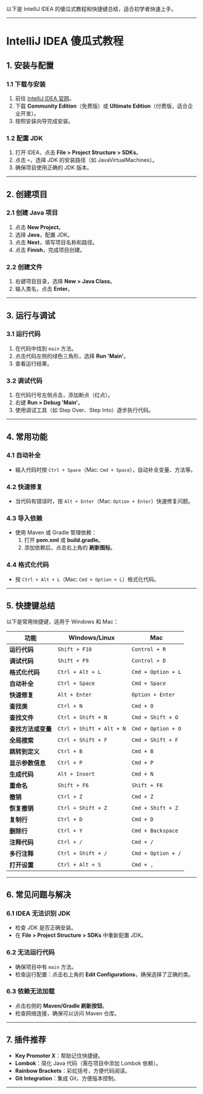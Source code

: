 以下是 IntelliJ IDEA 的傻瓜式教程和快捷键总结，适合初学者快速上手。

---

# IntelliJ IDEA 傻瓜式教程

## 1. **安装与配置**
### 1.1 下载与安装
1. 前往 [IntelliJ IDEA 官网](https://www.jetbrains.com/idea/)。
2. 下载 **Community Edition**（免费版）或 **Ultimate Edition**（付费版，适合企业开发）。
3. 按照安装向导完成安装。

### 1.2 配置 JDK
1. 打开 IDEA，点击 **File > Project Structure > SDKs**。
2. 点击 `+`，选择 JDK 的安装路径（如 JavaVirtualMachines）。
3. 确保项目使用正确的 JDK 版本。

---

## 2. **创建项目**
### 2.1 创建 Java 项目
1. 点击 **New Project**。
2. 选择 **Java**，配置 JDK。
3. 点击 **Next**，填写项目名称和路径。
4. 点击 **Finish**，完成项目创建。

### 2.2 创建文件
1. 右键项目目录，选择 **New > Java Class**。
2. 输入类名，点击 **Enter**。

---

## 3. **运行与调试**
### 3.1 运行代码
1. 在代码中找到 `main` 方法。
2. 点击代码左侧的绿色三角形，选择 **Run 'Main'**。
3. 查看运行结果。

### 3.2 调试代码
1. 在代码行号左侧点击，添加断点（红点）。
2. 右键 **Run > Debug 'Main'**。
3. 使用调试工具（如 Step Over、Step Into）逐步执行代码。

---

## 4. **常用功能**
### 4.1 自动补全
- 输入代码时按 `Ctrl + Space`（Mac: `Cmd + Space`），自动补全变量、方法等。

### 4.2 快速修复
- 当代码有错误时，按 `Alt + Enter`（Mac: `Option + Enter`）快速修复问题。

### 4.3 导入依赖
- 使用 Maven 或 Gradle 管理依赖：
  1. 打开 **pom.xml** 或 **build.gradle**。
  2. 添加依赖后，点击右上角的 **刷新图标**。

### 4.4 格式化代码
- 按 `Ctrl + Alt + L`（Mac: `Cmd + Option + L`）格式化代码。

---

## 5. **快捷键总结**
以下是常用快捷键，适用于 Windows 和 Mac：

| 功能                 | Windows/Linux         | Mac                  |
|----------------------|-----------------------|----------------------|
| **运行代码**          | `Shift + F10`         | `Control + R`        |
| **调试代码**          | `Shift + F9`          | `Control + D`        |
| **格式化代码**        | `Ctrl + Alt + L`      | `Cmd + Option + L`   |
| **自动补全**          | `Ctrl + Space`        | `Cmd + Space`        |
| **快速修复**          | `Alt + Enter`         | `Option + Enter`     |
| **查找类**            | `Ctrl + N`            | `Cmd + O`            |
| **查找文件**          | `Ctrl + Shift + N`    | `Cmd + Shift + O`    |
| **查找方法或变量**    | `Ctrl + Shift + Alt + N` | `Cmd + Option + O` |
| **全局搜索**          | `Ctrl + Shift + F`    | `Cmd + Shift + F`    |
| **跳转到定义**        | `Ctrl + B`            | `Cmd + B`            |
| **显示参数信息**      | `Ctrl + P`            | `Cmd + P`            |
| **生成代码**          | `Alt + Insert`        | `Cmd + N`            |
| **重命名**            | `Shift + F6`          | `Shift + F6`         |
| **撤销**              | `Ctrl + Z`            | `Cmd + Z`            |
| **恢复撤销**          | `Ctrl + Shift + Z`    | `Cmd + Shift + Z`    |
| **复制行**            | `Ctrl + D`            | `Cmd + D`            |
| **删除行**            | `Ctrl + Y`            | `Cmd + Backspace`    |
| **注释代码**          | `Ctrl + /`            | `Cmd + /`            |
| **多行注释**          | `Ctrl + Shift + /`    | `Cmd + Option + /`   |
| **打开设置**          | `Ctrl + Alt + S`      | `Cmd + ,`            |

---

## 6. **常见问题与解决**
### 6.1 IDEA 无法识别 JDK
- 检查 JDK 是否正确安装。
- 在 **File > Project Structure > SDKs** 中重新配置 JDK。

### 6.2 无法运行代码
- 确保项目中有 `main` 方法。
- 检查运行配置：点击右上角的 **Edit Configurations**，确保选择了正确的类。

### 6.3 依赖无法加载
- 点击右侧的 **Maven/Gradle 刷新按钮**。
- 检查网络连接，确保可以访问 Maven 仓库。

---

## 7. **插件推荐**
- **Key Promoter X**：帮助记住快捷键。
- **Lombok**：简化 Java 代码（需在项目中添加 Lombok 依赖）。
- **Rainbow Brackets**：彩虹括号，方便代码阅读。
- **Git Integration**：集成 Git，方便版本控制。

---
